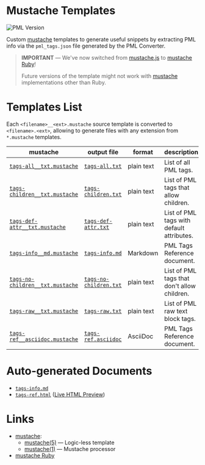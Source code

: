 # Mustache Templates

![PML Version][PML badge]

Custom [mustache] templates to generate useful snippets by extracting PML info via the `pml_tags.json` file generated by the PML Converter.

> **IMPORTANT** — We've now switched from [mustache.js] to [mustache Ruby]!
>
> Future versions of the template might not work with [mustache] implementations other than Ruby.


# Templates List

Each `<filename>__<ext>.mustache` source template is converted to `<filename>.<ext>`, allowing to generate files with any extension from `*.mustache` templates.

|                     mustache                    |              output file              |   format   |                 description                 |
|-------------------------------------------------|---------------------------------------|------------|---------------------------------------------|
| [`tags-all__txt.mustache`][t-all.m]             | [`tags-all.txt`][t-all.t]             | plain text | List of all PML tags.                       |
| [`tags-children__txt.mustache`][t-child.m]      | [`tags-children.txt`][t-child.t]      | plain text | List of PML tags that allow children.       |
| [`tags-def-attr__txt.mustache`][t-defattr.m]    | [`tags-def-attr.txt`][t-defattr.t]    | plain text | List of PML tags with default attributes.   |
| [`tags-info__md.mustache`][t-info.m]            | [`tags-info.md`][t-info.t]            | Markdown   | PML Tags Reference document.                |
| [`tags-no-children__txt.mustache`][t-nochild.m] | [`tags-no-children.txt`][t-nochild.t] | plain text | List of PML tags that don't allow children. |
| [`tags-raw__txt.mustache`][t-raw.m]             | [`tags-raw.txt`][t-raw.t]             | plain text | List of PML raw text block tags.            |
| [`tags-ref__asciidoc.mustache`][t-ref.m]        | [`tags-ref.asciidoc`][t-ref.t]        | AsciiDoc   | PML Tags Reference document.                |


# Auto-generated Documents

- [`tags-info.md`][t-info.t]
- [`tags-ref.html`][t-ref.html] ([Live HTML Preview][t-ref.live])


# Links

- [mustache]:
    + [mustache(5)] — Logic-less template
    + [mustache(1)] — Mustache processor
- [mustache Ruby]

<!-----------------------------------------------------------------------------
                               REFERENCE LINKS
------------------------------------------------------------------------------>

[mustache]: https://mustache.github.io "Mustache website"
[mustache(5)]: https://mustache.github.io/mustache.5.html "mustache(5) Logic-less template"
[mustache(1)]: https://mustache.github.io/mustache.1.html "mustache(1) Mustache processor"

[mustache.js]: https://www.npmjs.com/package/mustache "Visit mustache.js page at NPM"
[mustache Ruby]: https://github.com/mustache/mustache "Visit mustache Ruby gem repository"

<!-- project files -->

[t-all.m]: ./tags-all__txt.mustache "View mustache template"
[t-all.t]: ./tags-all.txt "View generated plaintext file"

[t-child.m]: ./tags-children__txt.mustache "View mustache template"
[t-child.t]: ./tags-children.txt "View generated plaintext file"

[t-defattr.m]: ./tags-def-attr__txt.mustache "View mustache template"
[t-defattr.t]: ./tags-def-attr.txt "View generated plaintext file"

[t-info.m]: ./tags-info__md.mustache "View mustache template"
[t-info.t]: ./tags-info.md "View generated Markdown document"

[t-ref.m]: ./tags-ref__asciidoc.mustache "View mustache template"
[t-ref.t]: ./tags-ref.asciidoc "View generated AsciiDoc document"
[t-ref.html]: ./tags-ref.html "View generated HTML document (local link)"
[t-ref.live]: https://htmlpreview.github.io/?https://github.com/tajmone/pml-playground/blob/master/mustache/tags-ref.html "Live HTML Preview"

[t-nochild.m]: ./tags-no-children__txt.mustache "View mustache template"
[t-nochild.t]: ./tags-no-children.txt "View generated plaintext file"

[t-raw.m]: ./tags-raw__txt.mustache "View mustache template"
[t-raw.t]: ./tags-raw.txt "View generated plaintext file"


<!-- badges -->

[PML badge]: https://img.shields.io/badge/PML-2.3.0-yellow "Supported PML version"

<!-- EOF -->
